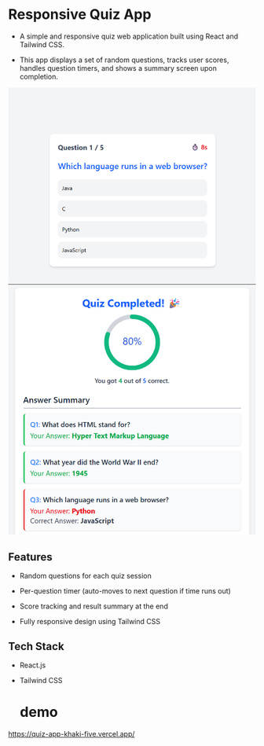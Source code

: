 # Responsive Quiz App
* A simple and responsive quiz web application built using React and Tailwind CSS.
  
* This app displays a set of random questions, tracks user scores, handles question timers, and shows a summary screen upon completion.  

![Quiz App Screenshot](./public/screenshots/img1.png)
![Quiz App Screenshot](./public/screenshots/img2.png)

## Features  

* Random questions for each quiz session
  
* Per-question timer (auto-moves to next question if time runs out)
  
* Score tracking and result summary at the end
  
* Fully responsive design using Tailwind CSS  


## Tech Stack

* React.js
  
* Tailwind CSS

  # demo 
https://quiz-app-khaki-five.vercel.app/






